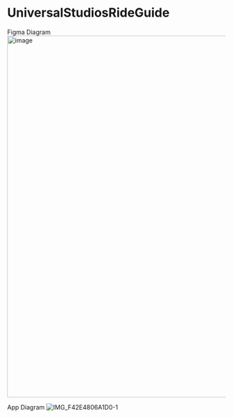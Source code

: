 # UniversalStudiosRideGuide


Figma Diagram
<img width="832" alt="image" src="https://github.com/RayyanZaid/UniversalStudiosRideGuide/assets/85820569/76053232-50f2-4da2-b367-e738fda2d57d">



App Diagram
![IMG_F42E4806A1D0-1](https://github.com/RayyanZaid/UniversalStudiosRideGuide/assets/85820569/30462ad1-7a22-4381-852c-4e9280aef7ea)
